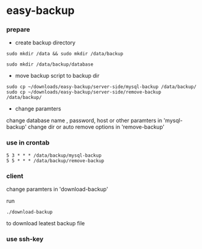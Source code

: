 # easy-backup

### prepare

* create backup directory

```shell
sudo mkdir /data && sudo mkdir /data/backup
```

```shell
sudo mkdir /data/backup/database
```


* move backup script to backup dir

```shell
sudo cp ~/downloads/easy-backup/server-side/mysql-backup /data/backup/
sudo cp ~/downloads/easy-backup/server-side/remove-backup /data/backup/
```

* change paramters

change database name , password, host or other paramters in 'mysql-backup'
change dir or auto remove options in 'remove-backup'

### use in crontab

```shell
5 3 * * * /data/backup/mysql-backup
5 5 * * * /data/backup/remove-backup
```

### client

change paramters in 'download-backup'

run 

```shell
./download-backup
```

to download leatest backup file

### use ssh-key

